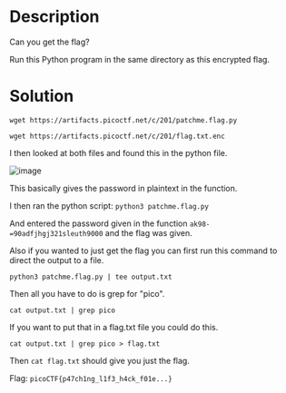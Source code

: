 # Description

Can you get the flag?

Run this Python program in the same directory as this encrypted flag.

# Solution

```wget https://artifacts.picoctf.net/c/201/patchme.flag.py```

```wget https://artifacts.picoctf.net/c/201/flag.txt.enc```

I then looked at both files and found this in the python file.

![image](https://user-images.githubusercontent.com/91398631/236707210-04efb9ed-ccb8-4a2e-a107-f94087d1116c.png)

This basically gives the password in plaintext in the function.

I then ran the python script: ```python3 patchme.flag.py```

And entered the password given in the function ```ak98-=90adfjhgj321sleuth9000``` and the flag was given.

Also if you wanted to just get the flag you can first run this command to direct the output to a file.

```python3 patchme.flag.py | tee output.txt```

Then all you have to do is grep for "pico".

```cat output.txt | grep pico```

If you want to put that in a flag.txt file you could do this.

```cat output.txt | grep pico > flag.txt```

Then ```cat flag.txt``` should give you just the flag.

Flag: ```picoCTF{p47ch1ng_l1f3_h4ck_f01e...}```
